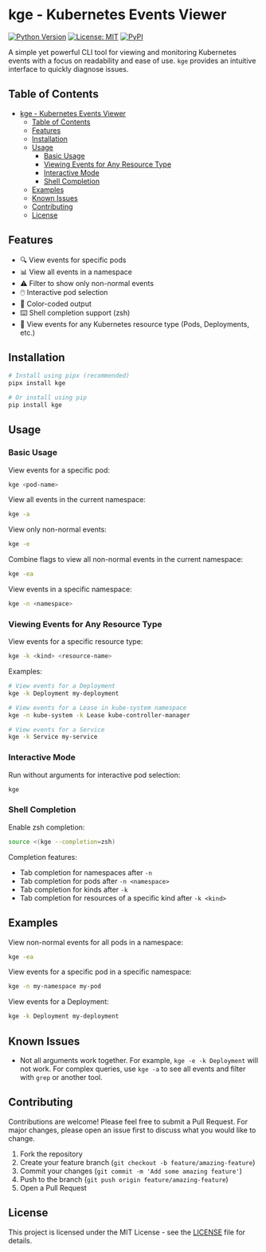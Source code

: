 # kge - Kubernetes Events Viewer

[![Python Version](https://img.shields.io/badge/python-3.11%2B-blue)](https://www.python.org/downloads/)
[![License: MIT](https://img.shields.io/badge/License-MIT-yellow.svg)](https://opensource.org/licenses/MIT)
[![PyPI](https://img.shields.io/pypi/v/kge-kubectl-get-events)](https://pypi.org/project/kge-kubectl-get-events/)

A simple yet powerful CLI tool for viewing and monitoring Kubernetes events with a focus on readability and ease of use. `kge` provides an intuitive interface to quickly diagnose issues.

## Table of Contents

- [kge - Kubernetes Events Viewer](#kge---kubernetes-events-viewer)
  - [Table of Contents](#table-of-contents)
  - [Features](#features)
  - [Installation](#installation)
  - [Usage](#usage)
    - [Basic Usage](#basic-usage)
    - [Viewing Events for Any Resource Type](#viewing-events-for-any-resource-type)
    - [Interactive Mode](#interactive-mode)
    - [Shell Completion](#shell-completion)
  - [Examples](#examples)
  - [Known Issues](#known-issues)
  - [Contributing](#contributing)
  - [License](#license)

## Features

- 🔍 View events for specific pods
- 📊 View all events in a namespace
- ⚠️ Filter to show only non-normal events
- 🖱️ Interactive pod selection
- 🎨 Color-coded output
- ⌨️ Shell completion support (zsh)
- 🔄 View events for any Kubernetes resource type (Pods, Deployments, etc.)

## Installation

```bash
# Install using pipx (recommended)
pipx install kge
```

```bash
# Or install using pip
pip install kge
```

## Usage

### Basic Usage

View events for a specific pod:

```bash
kge <pod-name>
```

View all events in the current namespace:

```bash
kge -a
```

View only non-normal events:

```bash
kge -e
```

Combine flags to view all non-normal events in the current namespace:

```bash
kge -ea
```

View events in a specific namespace:

```bash
kge -n <namespace>
```

### Viewing Events for Any Resource Type

View events for a specific resource type:

```bash
kge -k <kind> <resource-name>
```

Examples:

```bash
# View events for a Deployment
kge -k Deployment my-deployment

# View events for a Lease in kube-system namespace
kge -n kube-system -k Lease kube-controller-manager

# View events for a Service
kge -k Service my-service
```

### Interactive Mode

Run without arguments for interactive pod selection:

```bash
kge
```

### Shell Completion

Enable zsh completion:

```bash
source <(kge --completion=zsh)
```

Completion features:

- Tab completion for namespaces after `-n`
- Tab completion for pods after `-n <namespace>`
- Tab completion for kinds after `-k`
- Tab completion for resources of a specific kind after `-k <kind>`

## Examples

View non-normal events for all pods in a namespace:

```bash
kge -ea
```

View events for a specific pod in a specific namespace:

```bash
kge -n my-namespace my-pod
```

View events for a Deployment:

```bash
kge -k Deployment my-deployment
```

## Known Issues

- Not all arguments work together. For example, `kge -e -k Deployment` will not work. For complex queries, use `kge -a` to see all events and filter with `grep` or another tool.

## Contributing

Contributions are welcome! Please feel free to submit a Pull Request. For major changes, please open an issue first to discuss what you would like to change.

1. Fork the repository
2. Create your feature branch (`git checkout -b feature/amazing-feature`)
3. Commit your changes (`git commit -m 'Add some amazing feature'`)
4. Push to the branch (`git push origin feature/amazing-feature`)
5. Open a Pull Request

## License

This project is licensed under the MIT License - see the [LICENSE](LICENSE) file for details.
